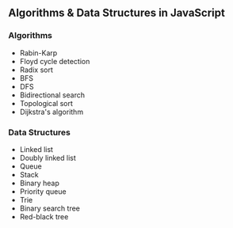 
## Algorithms & Data Structures in JavaScript

### Algorithms

* Rabin-Karp 
* Floyd cycle detection
* Radix sort
* BFS
* DFS
* Bidirectional search
* Topological sort
* Dijkstra's algorithm

### Data Structures

* Linked list
* Doubly linked list
* Queue
* Stack
* Binary heap
* Priority queue
* Trie
* Binary search tree
* Red-black tree

